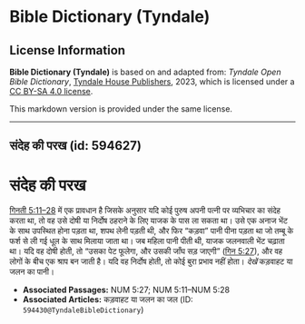 # Bible Dictionary (Tyndale)

## License Information

**Bible Dictionary (Tyndale)** is based on and adapted from: _Tyndale Open Bible Dictionary_, [Tyndale House Publishers](https://tyndaleopenresources.com/), 2023, which is licensed under a [CC BY-SA 4.0 license](https://creativecommons.org/licenses/by-sa/4.0/legalcode.en).

This markdown version is provided under the same license.



--------------------------------

## संदेह की परख (id: 594627)

संदेह की परख
============

[गिनती 5:11–28](https://ref.ly/Num5:11-Num5:28) में एक प्रावधान है जिसके अनुसार यदि कोई पुरुष अपनी पत्नी पर व्यभिचार का संदेह करता था, तो वह उसे दोषी या निर्दोष ठहराने के लिए याजक के पास ला सकता था। उसे एक अनाज भेंट के साथ उपस्थित होना पड़ता था, शपथ लेनी पड़ती थी, और फिर “कड़वा” पानी पीना पड़ता था जो तम्बू के फर्श से ली गई धूल के साथ मिलाया जाता था। जब महिला पानी पीती थी, याजक जलनवाली भेंट चढ़ाता था। यदि वह दोषी होती, तो “उसका पेट फूलेगा, और उसकी जाँघ सड़ जाएगी” ([गिन 5:27](https://ref.ly/Num5:27)), और वह लोगों के बीच एक श्राप बन जाती है। यदि वह निर्दोष होती, तो कोई बुरा प्रभाव नहीं होता। *देखें* कड़वाहट या जलन का पानी।

* **Associated Passages:** NUM 5:27; NUM 5:11–NUM 5:28
* **Associated Articles:** कड़वाहट या जलन का जल (ID: `594430@TyndaleBibleDictionary`)

